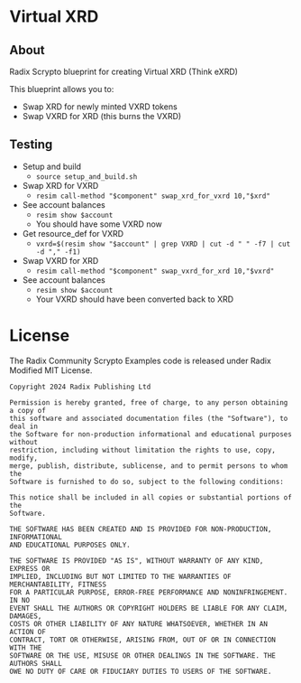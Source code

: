 # Virtual XRD

## About
Radix Scrypto blueprint for creating Virtual XRD (Think eXRD)

This blueprint allows you to:
- Swap XRD for newly minted VXRD tokens
- Swap VXRD for XRD (this burns the VXRD)

## Testing
- Setup and build
  - `source setup_and_build.sh`
- Swap XRD for VXRD
  - `resim call-method "$component" swap_xrd_for_vxrd 10,"$xrd"`
- See account balances
  - `resim show $account`
  - You should have some VXRD now
- Get resource_def for VXRD
  - `vxrd=$(resim show "$account" | grep VXRD | cut -d " " -f7 | cut -d "," -f1)`
- Swap VXRD for XRD
  - `resim call-method "$component" swap_vxrd_for_xrd 10,"$vxrd"`
- See account balances
  - `resim show $account`
  - Your VXRD should have been converted back to XRD


# License

The Radix Community Scrypto Examples code is released under Radix Modified MIT License.

    Copyright 2024 Radix Publishing Ltd

    Permission is hereby granted, free of charge, to any person obtaining a copy of
    this software and associated documentation files (the "Software"), to deal in
    the Software for non-production informational and educational purposes without
    restriction, including without limitation the rights to use, copy, modify,
    merge, publish, distribute, sublicense, and to permit persons to whom the
    Software is furnished to do so, subject to the following conditions:

    This notice shall be included in all copies or substantial portions of the
    Software.

    THE SOFTWARE HAS BEEN CREATED AND IS PROVIDED FOR NON-PRODUCTION, INFORMATIONAL
    AND EDUCATIONAL PURPOSES ONLY.

    THE SOFTWARE IS PROVIDED "AS IS", WITHOUT WARRANTY OF ANY KIND, EXPRESS OR
    IMPLIED, INCLUDING BUT NOT LIMITED TO THE WARRANTIES OF MERCHANTABILITY, FITNESS
    FOR A PARTICULAR PURPOSE, ERROR-FREE PERFORMANCE AND NONINFRINGEMENT. IN NO
    EVENT SHALL THE AUTHORS OR COPYRIGHT HOLDERS BE LIABLE FOR ANY CLAIM, DAMAGES,
    COSTS OR OTHER LIABILITY OF ANY NATURE WHATSOEVER, WHETHER IN AN ACTION OF
    CONTRACT, TORT OR OTHERWISE, ARISING FROM, OUT OF OR IN CONNECTION WITH THE
    SOFTWARE OR THE USE, MISUSE OR OTHER DEALINGS IN THE SOFTWARE. THE AUTHORS SHALL
    OWE NO DUTY OF CARE OR FIDUCIARY DUTIES TO USERS OF THE SOFTWARE.